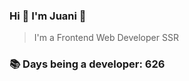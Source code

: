 ### Hi 👋 I&#39;m Juani 🦁

> I&#39;m a Frontend Web Developer SSR

### 📚 Days being a developer: 626
